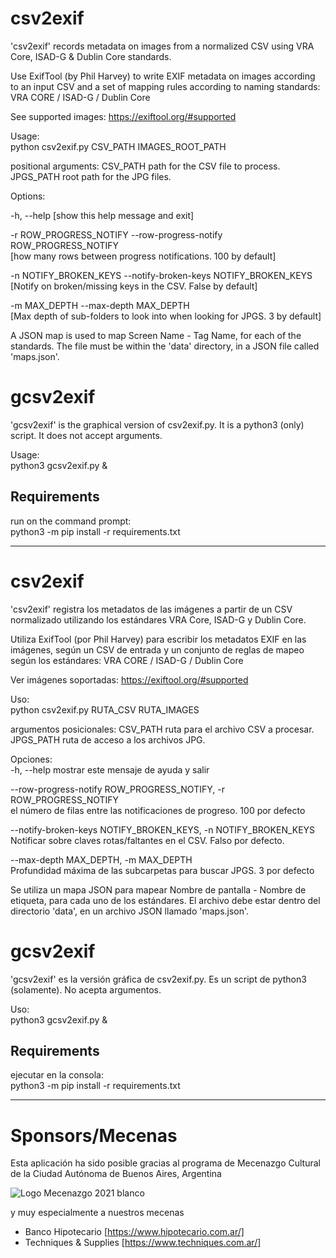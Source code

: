 # csv2exif

'csv2exif' records metadata on images from a normalized CSV using VRA Core, ISAD-G & Dublin Core standards.

Use ExifTool (by Phil Harvey) to write EXIF metadata on images according to an 
input CSV and a set of mapping rules according to naming standards: VRA CORE / ISAD-G / Dublin Core

See supported images: https://exiftool.org/#supported

Usage:  
    python csv2exif.py CSV_PATH IMAGES_ROOT_PATH

positional arguments:
CSV_PATH path for the CSV file to process.
JPGS_PATH root path for the JPG files.

Options:  

-h, --help  [show this help message and exit]  
  
-r ROW_PROGRESS_NOTIFY  --row-progress-notify ROW_PROGRESS_NOTIFY  
[how many rows between progress notifications. 100 by default]  
  
-n NOTIFY_BROKEN_KEYS   --notify-broken-keys NOTIFY_BROKEN_KEYS  
[Notify on broken/missing keys in the CSV. False by default]  
  
-m MAX_DEPTH    --max-depth MAX_DEPTH  
[Max depth of sub-folders to look into when looking for JPGS. 3 by default]  
  
A JSON map is used to map Screen Name - Tag Name, for each of the standards. The file must be within the 'data' directory, in a JSON file called 'maps.json'. 

# gcsv2exif

'gcsv2exif' is the graphical version of csv2exif.py. It is a python3 (only) script. It does not accept arguments.  

Usage:  
    python3 gcsv2exif.py &

## Requirements
run on the command prompt:  
    python3 -m pip install -r requirements.txt

---


# csv2exif

'csv2exif' registra los metadatos de las imágenes a partir de un CSV normalizado utilizando los estándares VRA Core, ISAD-G y Dublin Core.

Utiliza ExifTool (por Phil Harvey) para escribir los metadatos EXIF en las imágenes, según un CSV de entrada y un conjunto de reglas de mapeo según los estándares: VRA CORE / ISAD-G / Dublin Core

Ver imágenes soportadas: https://exiftool.org/#supported

Uso:  
    python csv2exif.py RUTA_CSV RUTA_IMAGES

argumentos posicionales:
CSV_PATH ruta para el archivo CSV a procesar.
JPGS_PATH ruta de acceso a los archivos JPG.

Opciones:  
-h, --help mostrar este mensaje de ayuda y salir  
  
--row-progress-notify ROW_PROGRESS_NOTIFY, -r ROW_PROGRESS_NOTIFY  
el número de filas entre las notificaciones de progreso. 100 por defecto  
  
--notify-broken-keys NOTIFY_BROKEN_KEYS, -n NOTIFY_BROKEN_KEYS  
Notificar sobre claves rotas/faltantes en el CSV. Falso por defecto.  
  
--max-depth MAX_DEPTH, -m MAX_DEPTH  
Profundidad máxima de las subcarpetas para buscar JPGS. 3 por defecto  
  
Se utiliza un mapa JSON para mapear Nombre de pantalla - Nombre de etiqueta, para cada uno de los estándares. El archivo debe estar dentro del directorio 'data', en un archivo JSON llamado 'maps.json'. 

# gcsv2exif

'gcsv2exif' es la versión gráfica de csv2exif.py. Es un script de python3 (solamente). No acepta argumentos.  

Uso:  
    python3 gcsv2exif.py &

## Requirements
ejecutar en la consola:  
    python3 -m pip install -r requirements.txt


---

# Sponsors/Mecenas
Esta aplicación ha sido posible gracias al programa de Mecenazgo Cultural de la Ciudad Autónoma de Buenos Aires, Argentina

![Logo Mecenazgo 2021 blanco](https://user-images.githubusercontent.com/693328/175469424-ba7cce63-1f2b-4083-bfb5-9d9c2d4a5067.png)

y muy especialmente a nuestros mecenas

- Banco Hipotecario [https://www.hipotecario.com.ar/]
- Techniques & Supplies [https://www.techniques.com.ar/]

